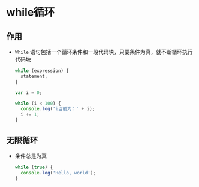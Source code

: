 # while循环

## 作用

  - `While` 语句包括一个循环条件和一段代码块，只要条件为真，就不断循环执行代码块

    ```javascript
    while (expression) {
      statement;
    }
    ```

    ```javascript
    var i = 0;

    while (i < 100) {
      console.log('i当前为：' + i);
      i += 1;
    }
    ```

## 无限循环

  - 条件总是为真

    ```javascript
    while (true) {
      console.log('Hello, world');
    }
    ```
